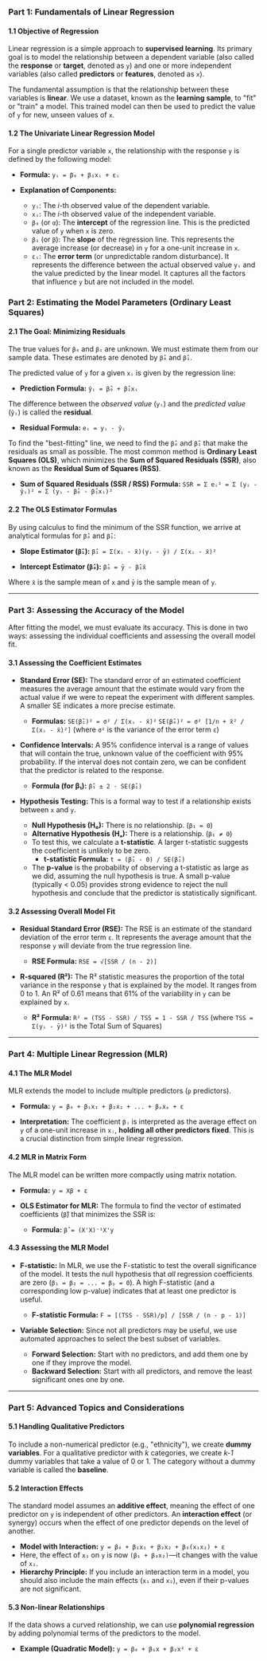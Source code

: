 
### **Part 1: Fundamentals of Linear Regression**

#### **1.1 Objective of Regression**
Linear regression is a simple approach to **supervised learning**. Its primary goal is to model the relationship between a dependent variable (also called the **response** or **target**, denoted as `y`) and one or more independent variables (also called **predictors** or **features**, denoted as `x`).

The fundamental assumption is that the relationship between these variables is **linear**. We use a dataset, known as the **learning sample**, to "fit" or "train" a model. This trained model can then be used to predict the value of `y` for new, unseen values of `x`.

#### **1.2 The Univariate Linear Regression Model**
For a single predictor variable `x`, the relationship with the response `y` is defined by the following model:

*   **Formula:**
    `yᵢ = β₀ + β₁xᵢ + εᵢ`

*   **Explanation of Components:**
    *   `yᵢ`: The *i*-th observed value of the dependent variable.
    *   `xᵢ`: The *i*-th observed value of the independent variable.
    *   `β₀` (or `α`): The **intercept** of the regression line. This is the predicted value of `y` when `x` is zero.
    *   `β₁` (or `β`): The **slope** of the regression line. This represents the average increase (or decrease) in `y` for a one-unit increase in `x`.
    *   `εᵢ`: The **error term** (or unpredictable random disturbance). It represents the difference between the actual observed value `yᵢ` and the value predicted by the linear model. It captures all the factors that influence `y` but are not included in the model.

### **Part 2: Estimating the Model Parameters (Ordinary Least Squares)**

#### **2.1 The Goal: Minimizing Residuals**
The true values for `β₀` and `β₁` are unknown. We must estimate them from our sample data. These estimates are denoted by `β̂₀` and `β̂₁`.

The predicted value of `y` for a given `xᵢ` is given by the regression line:
*   **Prediction Formula:**
    `ŷᵢ = β̂₀ + β̂₁xᵢ`

The difference between the *observed value* (`yᵢ`) and the *predicted value* (`ŷᵢ`) is called the **residual**.
*   **Residual Formula:**
    `eᵢ = yᵢ - ŷᵢ`

To find the "best-fitting" line, we need to find the `β̂₀` and `β̂₁` that make the residuals as small as possible. The most common method is **Ordinary Least Squares (OLS)**, which minimizes the **Sum of Squared Residuals (SSR)**, also known as the **Residual Sum of Squares (RSS)**.

*   **Sum of Squared Residuals (SSR / RSS) Formula:**
    `SSR = Σ eᵢ² = Σ (yᵢ - ŷᵢ)² = Σ (yᵢ - β̂₀ - β̂₁xᵢ)²`

#### **2.2 The OLS Estimator Formulas**
By using calculus to find the minimum of the SSR function, we arrive at analytical formulas for `β̂₀` and `β̂₁`:

*   **Slope Estimator (`β̂₁`):**
    `β̂₁ = Σ(xᵢ - x̄)(yᵢ - ȳ) / Σ(xᵢ - x̄)²`

*   **Intercept Estimator (`β̂₀`):**
    `β̂₀ = ȳ - β̂₁x̄`

Where `x̄` is the sample mean of `x` and `ȳ` is the sample mean of `y`.

---

### **Part 3: Assessing the Accuracy of the Model**

After fitting the model, we must evaluate its accuracy. This is done in two ways: assessing the individual coefficients and assessing the overall model fit.

#### **3.1 Assessing the Coefficient Estimates**

*   **Standard Error (SE):** The standard error of an estimated coefficient measures the average amount that the estimate would vary from the actual value if we were to repeat the experiment with different samples. A smaller SE indicates a more precise estimate.
    *   **Formulas:**
        `SE(β̂₁)² = σ² / Σ(xᵢ - x̄)²`
        `SE(β̂₀)² = σ² [1/n + x̄² / Σ(xᵢ - x̄)²]`
        (where `σ²` is the variance of the error term `ε`)

*   **Confidence Intervals:** A 95% confidence interval is a range of values that will contain the true, unknown value of the coefficient with 95% probability. If the interval does not contain zero, we can be confident that the predictor is related to the response.
    *   **Formula (for β₁):** `β̂₁ ± 2 ⋅ SE(β̂₁)`

*   **Hypothesis Testing:** This is a formal way to test if a relationship exists between `x` and `y`.
    *   **Null Hypothesis (H₀):** There is no relationship. (`β₁ = 0`)
    *   **Alternative Hypothesis (Hₐ):** There is a relationship. (`β₁ ≠ 0`)
    *   To test this, we calculate a **t-statistic**. A larger t-statistic suggests the coefficient is unlikely to be zero.
        *   **t-statistic Formula:** `t = (β̂₁ - 0) / SE(β̂₁)`
    *   The **p-value** is the probability of observing a t-statistic as large as we did, assuming the null hypothesis is true. A small p-value (typically < 0.05) provides strong evidence to reject the null hypothesis and conclude that the predictor is statistically significant.

#### **3.2 Assessing Overall Model Fit**

*   **Residual Standard Error (RSE):** The RSE is an estimate of the standard deviation of the error term `ε`. It represents the average amount that the response `y` will deviate from the true regression line.
    *   **RSE Formula:** `RSE = √[SSR / (n - 2)]`

*   **R-squared (R²):** The R² statistic measures the proportion of the total variance in the response `y` that is explained by the model. It ranges from 0 to 1. An R² of 0.61 means that 61% of the variability in `y` can be explained by `x`.
    *   **R² Formula:** `R² = (TSS - SSR) / TSS = 1 - SSR / TSS`
        (where `TSS = Σ(yᵢ - ȳ)²` is the Total Sum of Squares)

---

### **Part 4: Multiple Linear Regression (MLR)**

#### **4.1 The MLR Model**
MLR extends the model to include multiple predictors (`p` predictors).

*   **Formula:** `y = β₀ + β₁x₁ + β₂x₂ + ... + βₚxₚ + ε`

*   **Interpretation:** The coefficient `βⱼ` is interpreted as the average effect on `y` of a one-unit increase in `xⱼ`, **holding all other predictors fixed**. This is a crucial distinction from simple linear regression.

#### **4.2 MLR in Matrix Form**
The MLR model can be written more compactly using matrix notation.

*   **Formula:** `y = Xβ + ε`

*   **OLS Estimator for MLR:** The formula to find the vector of estimated coefficients (`β̂`) that minimizes the SSR is:
    *   **Formula:** `β̂ = (X'X)⁻¹X'y`

#### **4.3 Assessing the MLR Model**

*   **F-statistic:** In MLR, we use the F-statistic to test the overall significance of the model. It tests the null hypothesis that *all* regression coefficients are zero (`β₁ = β₂ = ... = βₚ = 0`). A high F-statistic (and a corresponding low p-value) indicates that at least one predictor is useful.
    *   **F-statistic Formula:** `F = [(TSS - SSR)/p] / [SSR / (n - p - 1)]`

*   **Variable Selection:** Since not all predictors may be useful, we use automated approaches to select the best subset of variables.
    *   **Forward Selection:** Start with no predictors, and add them one by one if they improve the model.
    *   **Backward Selection:** Start with all predictors, and remove the least significant ones one by one.

---

### **Part 5: Advanced Topics and Considerations**

#### **5.1 Handling Qualitative Predictors**
To include a non-numerical predictor (e.g., "ethnicity"), we create **dummy variables**. For a qualitative predictor with *k* categories, we create *k-1* dummy variables that take a value of 0 or 1. The category without a dummy variable is called the **baseline**.

#### **5.2 Interaction Effects**
The standard model assumes an **additive effect**, meaning the effect of one predictor on `y` is independent of other predictors. An **interaction effect** (or synergy) occurs when the effect of one predictor depends on the level of another.

*   **Model with Interaction:**
    `y = β₀ + β₁x₁ + β₂x₂ + β₃(x₁x₂) + ε`
*   Here, the effect of `x₁` on `y` is now `(β₁ + β₃x₂)`—it changes with the value of `x₂`.
*   **Hierarchy Principle:** If you include an interaction term in a model, you should also include the main effects (`x₁` and `x₂`), even if their p-values are not significant.

#### **5.3 Non-linear Relationships**
If the data shows a curved relationship, we can use **polynomial regression** by adding polynomial terms of the predictors to the model.

*   **Example (Quadratic Model):**
    `y = β₀ + β₁x + β₂x² + ε`